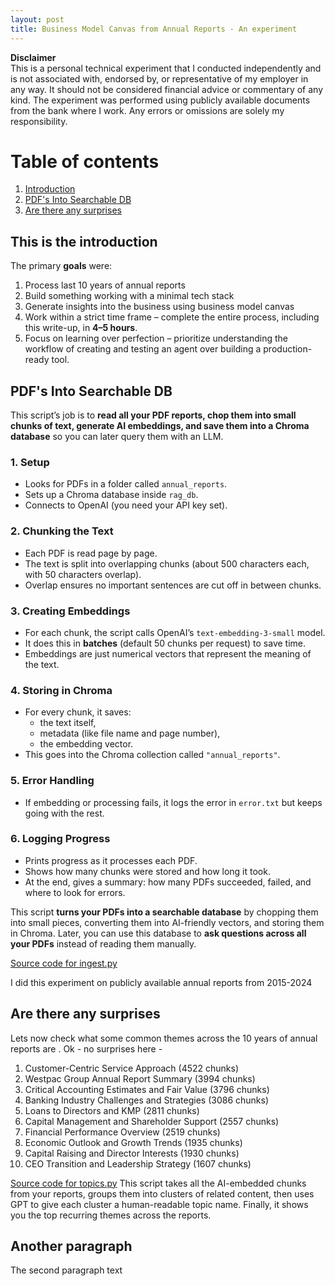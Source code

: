 ```yaml
---
layout: post
title: Business Model Canvas from Annual Reports - An experiment
---
```


**Disclaimer**  
This is a personal technical experiment that I conducted independently and is not associated with, endorsed by, or representative of my employer in any way. It should not be considered financial advice or commentary of any kind. The experiment was performed using publicly available documents from the bank where I work. Any errors or omissions are solely my responsibility.

# Table of contents
1. [Introduction](#introduction)
2. [PDF's Into Searchable DB](#tech1)
3. [Are there any surprises](#tech2)

## This is the introduction <a name="introduction"></a>
The primary **goals** were:
1. Process last 10 years of annual reports
2. Build something working with a minimal tech stack
3. Generate insights into the business using business model canvas
4. Work within a strict time frame – complete the entire process, including this write-up, in **4–5 hours**.
5. Focus on learning over perfection – prioritize understanding the workflow of creating and testing an agent over building a production-ready tool.

## PDF's Into Searchable DB <a name="tech1"></a>

This script’s job is to **read all your PDF reports, chop them into small chunks of text, generate AI embeddings, and save them into a Chroma database** so you can later query them with an LLM.

### 1. Setup
- Looks for PDFs in a folder called `annual_reports`.  
- Sets up a Chroma database inside `rag_db`.  
- Connects to OpenAI (you need your API key set).

### 2. Chunking the Text
- Each PDF is read page by page.  
- The text is split into overlapping chunks (about 500 characters each, with 50 characters overlap).  
- Overlap ensures no important sentences are cut off in between chunks.  

### 3. Creating Embeddings
- For each chunk, the script calls OpenAI’s `text-embedding-3-small` model.  
- It does this in **batches** (default 50 chunks per request) to save time.  
- Embeddings are just numerical vectors that represent the meaning of the text.  

### 4. Storing in Chroma
- For every chunk, it saves:  
  - the text itself,  
  - metadata (like file name and page number),  
  - the embedding vector.  
- This goes into the Chroma collection called `"annual_reports"`.  

### 5. Error Handling
- If embedding or processing fails, it logs the error in `error.txt` but keeps going with the rest.  

### 6. Logging Progress
- Prints progress as it processes each PDF.  
- Shows how many chunks were stored and how long it took.  
- At the end, gives a summary: how many PDFs succeeded, failed, and where to look for errors.
   
This script **turns your PDFs into a searchable database** by chopping them into small pieces, converting them into AI-friendly vectors, and storing them in Chroma. Later, you can use this database to **ask questions across all your PDFs** instead of reading them manually.

[Source code for ingest.py](https://raw.githubusercontent.com/sponug/sponug.github.io/master/images/ingest.py) 

I did this experiment on publicly available annual reports from 2015-2024

## Are there any surprises <a name="tech2"></a>
Lets now check what some common themes across the 10 years of annual reports are . Ok - no surprises here -
1. Customer-Centric Service Approach (4522 chunks)
2. Westpac Group Annual Report Summary (3994 chunks)
3. Critical Accounting Estimates and Fair Value (3796 chunks)
4. Banking Industry Challenges and Strategies (3086 chunks)  
5. Loans to Directors and KMP (2811 chunks)
6. Capital Management and Shareholder Support (2557 chunks)  
7. Financial Performance Overview (2519 chunks)
8. Economic Outlook and Growth Trends (1935 chunks)
9. Capital Raising and Director Interests (1930 chunks)      
10. CEO Transition and Leadership Strategy (1607 chunks) 

[Source code for topics.py](https://raw.githubusercontent.com/sponug/sponug.github.io/master/images/topics.py)
This script takes all the AI-embedded chunks from your reports, groups them into clusters of related content, then uses GPT to give each cluster a human-readable topic name. Finally, it shows you the top recurring themes across the reports.

## Another paragraph <a name="paragraph2"></a>
The second paragraph text

